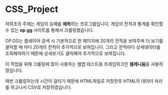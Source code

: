 # CSS_Project

저희조의 주제는 게임의 승패를 **예측**하는 프로그램입니다.
게임의 전적과 통계를 확인할 수 있는 **op.gg** 사이트를 통해서 크롤링했습니다.

OP.GG는 플레이어 검색 시 기본적으로 한 페이지에 20개의 전적을 보여주며 더 보기를 클릭할 때 마다 20개의 전적이 추가적으로 보여집니다.
그리고 전적마다 상세데이터를 조회해야하기 때문에 상세보기도 클릭해야 추가적으로 보여집니다.

이 작업을 위해 크롤링에 많이 사용하는 웹앱 테스트용 프레임워크인 **셀레니움**을 사용하였습니다.

매번 크롤링하는데 시간이 걸리기 때문에 HTML파일로 저장한후 HTML의 데이터 처리를 하고나서 CSV로 저장하였습니다. 

